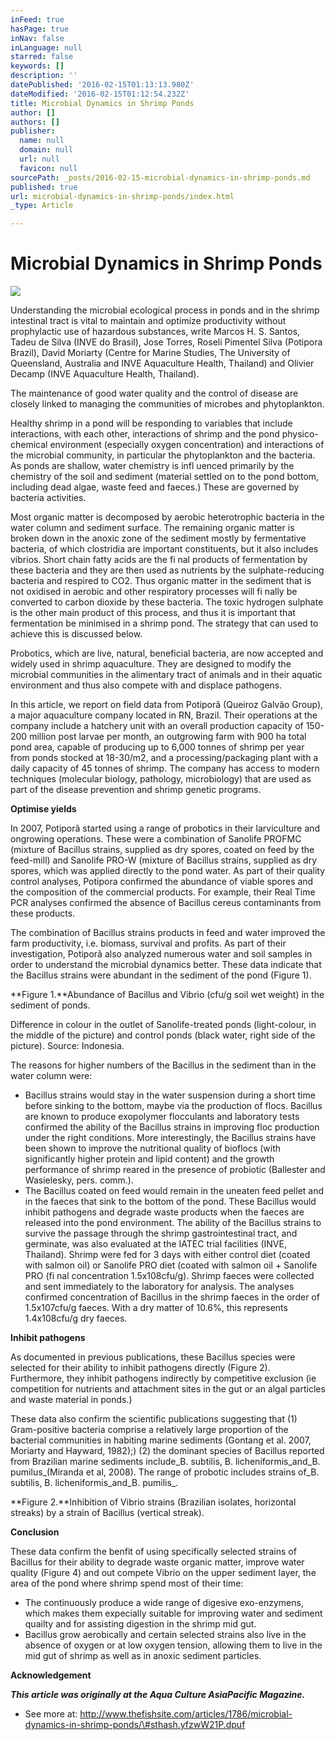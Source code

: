 ```yaml
---
inFeed: true
hasPage: true
inNav: false
inLanguage: null
starred: false
keywords: []
description: ''
datePublished: '2016-02-15T01:13:13.980Z'
dateModified: '2016-02-15T01:12:54.232Z'
title: Microbial Dynamics in Shrimp Ponds
author: []
authors: []
publisher:
  name: null
  domain: null
  url: null
  favicon: null
sourcePath: _posts/2016-02-15-microbial-dynamics-in-shrimp-ponds.md
published: true
url: microbial-dynamics-in-shrimp-ponds/index.html
_type: Article

---
```

# Microbial Dynamics in Shrimp Ponds
![](https://the-grid-user-content.s3-us-west-2.amazonaws.com/f6417fc4-b5cc-451f-a733-b7bd1fd34893.jpg)

Understanding the microbial ecological process in ponds and in the shrimp intestinal tract is vital to maintain and optimize productivity without prophylactic use of hazardous substances, write Marcos H. S. Santos, Tadeu de Silva (INVE do Brasil), Jose Torres, Roseli Pimentel Silva (Potipora Brazil), David Moriarty (Centre for Marine Studies, The University of Queensland, Australia and INVE Aquaculture Health, Thailand) and Olivier Decamp (INVE Aquaculture Health, Thailand).

The maintenance of good water quality and the control of disease are closely linked to managing the communities of microbes and phytoplankton.

Healthy shrimp in a pond will be responding to variables that include interactions, with each other, interactions of shrimp and the pond physico-chemical environment (especially oxygen concentration) and interactions of the microbial community, in particular the phytoplankton and the bacteria. As ponds are shallow, water chemistry is infl uenced primarily by the chemistry of the soil and sediment (material settled on to the pond bottom, including dead algae, waste feed and faeces.) These are governed by bacteria activities.

Most organic matter is decomposed by aerobic heterotrophic bacteria in the water column and sediment surface. The remaining organic matter is broken down in the anoxic zone of the sediment mostly by fermentative bacteria, of which clostridia are important constituents, but it also includes vibrios. Short chain fatty acids are the fi nal products of fermentation by these bacteria and they are then used as nutrients by the sulphate-reducing bacteria and respired to CO2\. Thus organic matter in the sediment that is not oxidised in aerobic and other respiratory processes will fi nally be converted to carbon dioxide by these bacteria. The toxic hydrogen sulphate is the other main product of this process, and thus it is important that fermentation be minimised in a shrimp pond. The strategy that can used to achieve this is discussed below.

Probotics, which are live, natural, beneficial bacteria, are now accepted and widely used in shrimp aquaculture. They are designed to modify the microbial communities in the alimentary tract of animals and in their aquatic environment and thus also compete with and displace pathogens.

In this article, we report on field data from Potiporã (Queiroz Galvão Group), a major aquaculture company located in RN, Brazil. Their operations at the company include a hatchery unit with an overall production capacity of 150-200 million post larvae per month, an outgrowing farm with 900 ha total pond area, capable of producing up to 6,000 tonnes of shrimp per year from ponds stocked at 18-30/m2, and a processing/packaging plant with a daily capacity of 45 tonnes of shrimp. The company has access to modern techniques (molecular biology, pathology, microbiology) that are used as part of the disease prevention and shrimp genetic programs.

**Optimise yields**

In 2007, Potiporã started using a range of probotics in their larviculture and ongrowing operations. These were a combination of Sanolife PROFMC (mixture of Bacillus strains, supplied as dry spores, coated on feed by the feed-mill) and Sanolife PRO-W (mixture of Bacillus strains, supplied as dry spores, which was applied directly to the pond water. As part of their quality control analyses, Potipora confirmed the abundance of viable spores and the composition of the commercial products. For example, their Real Time PCR analyses confirmed the absence of Bacillus cereus contaminants from these products.

The combination of Bacillus strains products in feed and water improved the farm productivity, i.e. biomass, survival and profits. As part of their investigation, Potiporã also analyzed numerous water and soil samples in order to understand the microbial dynamics better. These data indicate that the Bacillus strains were abundant in the sediment of the pond (Figure 1).

**Figure 1\.**Abundance of Bacillus and Vibrio (cfu/g soil wet weight) in the sediment of ponds.

Difference in colour in the outlet of Sanolife-treated ponds (light-colour, in the middle of the picture) and control ponds (black water, right side of the picture). Source: Indonesia.

The reasons for higher numbers of the Bacillus in the sediment than in the water column were:

* Bacillus strains would stay in the water suspension during a short time before sinking to the bottom, maybe via the production of flocs. Bacillus are known to produce exopolymer flocculants and laboratory tests confirmed the ability of the Bacillus strains in improving floc production under the right conditions. More interestingly, the Bacillus strains have been shown to improve the nutritional quality of bioflocs (with significantly higher protein and lipid content) and the growth performance of shrimp reared in the presence of probiotic (Ballester and Wasielesky, pers. comm.).
* The Bacillus coated on feed would remain in the uneaten feed pellet and in the faeces that sink to the bottom of the pond. These Bacillus would inhibit pathogens and degrade waste products when the faeces are released into the pond environment. The ability of the Bacillus strains to survive the passage through the shrimp gastrointestinal tract, and germinate, was also evaluated at the IATEC trial facilities (INVE, Thailand). Shrimp were fed for 3 days with either control diet (coated with salmon oil) or Sanolife PRO diet (coated with salmon oil + Sanolife PRO (fi nal concentration 1.5x108cfu/g). Shrimp faeces were collected and sent immediately to the laboratory for analysis. The analyses confirmed concentration of Bacillus in the shrimp faeces in the order of 1.5x107cfu/g faeces. With a dry matter of 10.6%, this represents 1.4x108cfu/g dry faeces.

**Inhibit pathogens**

As documented in previous publications, these Bacillus species were selected for their ability to inhibit pathogens directly (Figure 2). Furthermore, they inhibit pathogens indirectly by competitive exclusion (ie competition for nutrients and attachment sites in the gut or an algal particles and waste material in ponds.)

These data also confirm the scientific publications suggesting that (1) Gram-positive bacteria comprise a relatively large proportion of the bacterial communities in habiting marine sediments (Gontang et al. 2007, Moriarty and Hayward, 1982);) (2) the dominant species of Bacillus reported from Brazilian marine sediments include_B. subtilis, B. licheniformis_and_B. pumilus_(Miranda et al, 2008). The range of probotic includes strains of_B. subtilis, B. licheniformis_and_B. pumilis_.

**Figure 2\.**Inhibition of Vibrio strains (Brazilian isolates, horizontal streaks) by a strain of Bacillus (vertical streak).

**Conclusion**

These data confirm the benfit of using specifically selected strains of Bacillus for their ability to degrade waste organic matter, improve water quality (Figure 4) and out compete Vibrio on the upper sediment layer, the area of the pond where shrimp spend most of their time:

* The continuously produce a wide range of digesive exo-enzymens, which makes them expecially suitable for improving water and sediment quailty and for assisting digestion in the shrimp mid gut.
* Bacillus grow aerobically and certain selected strains also live in the absence of oxygen or at low oxygen tension, allowing them to live in the mid gut of shrimp as well as in anoxic sediment particles.

**Acknowledgement**

**_This article was originally at the Aqua Culture AsiaPacific Magazine._**

- See more at: http://www.thefishsite.com/articles/1786/microbial-dynamics-in-shrimp-ponds/\#sthash.yfzwW21P.dpuf